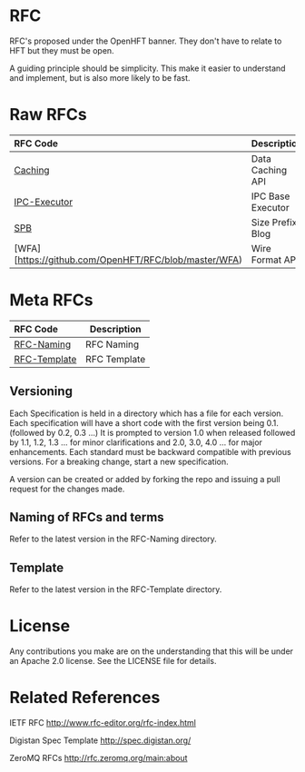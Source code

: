 # RFC
RFC's proposed under the OpenHFT banner. They don't have to relate to HFT but they must be open.

A guiding principle should be simplicity.  This make it easier to understand and implement, but is also more likely to be fast.

# Raw RFCs

| RFC Code                                                                  | Description               |
|:------------------------------------------------------------------------- | ------------------------- |
| [Caching](https://github.com/OpenHFT/RFC/blob/master/Caching)             | Data Caching API          |
| [IPC-Executor](https://github.com/OpenHFT/RFC/blob/master/IPC-Executor)   | IPC Base Executor         |
| [SPB](https://github.com/OpenHFT/RFC/blob/master/SPB)                     | Size Prefix Blog          |
| [WFA][https://github.com/OpenHFT/RFC/blob/master/WFA)                     | Wire Format API           |

# Meta RFCs

| RFC Code                                                                  | Description               |
|:------------------------------------------------------------------------- | ------------------------- |
| [RFC-Naming](https://github.com/OpenHFT/RFC/blob/master/RFC-Naming)       | RFC Naming                |
| [RFC-Template](https://github.com/OpenHFT/RFC/blob/master/RFC-Template)   | RFC Template              |

## Versioning

Each Specification is held in a directory which has a file for each version. Each specification will have a short code with the first version being 0.1. (followed by 0.2, 0.3 ...)
It is prompted to version 1.0 when released followed by 1.1, 1.2, 1.3 ... for minor clarifications and 2.0, 3.0, 4.0 ... for major enhancements.
Each standard must be backward compatible with previous versions.  For a breaking change, start a new specification.

A version can be created or added by forking the repo and issuing a pull request for the changes made.

## Naming of RFCs and terms
Refer to the latest version in the RFC-Naming directory.

## Template
Refer to the latest version in the RFC-Template directory.

# License

Any contributions you make are on the understanding that this will be under an Apache 2.0 license.  See the LICENSE file for details.

# Related References

IETF RFC http://www.rfc-editor.org/rfc-index.html

Digistan Spec Template http://spec.digistan.org/

ZeroMQ RFCs http://rfc.zeromq.org/main:about


